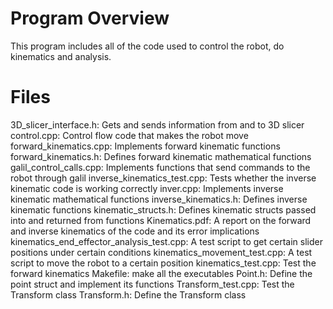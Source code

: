 # Program Overview
This program includes all of the code used to control the robot, do kinematics and analysis.
# Files
3D_slicer_interface.h: Gets and sends information from and to 3D slicer
control.cpp: Control flow code that makes the robot move
forward_kinematics.cpp: Implements forward kinematic functions
forward_kinematics.h: Defines forward kinematic mathematical functions
galil_control_calls.cpp: Implements functions that send commands to the robot through galil
inverse_kinematics_test.cpp: Tests whether the inverse kinematic code is working correctly
inver.cpp: Implements inverse kinematic mathematical functions
inverse_kinematics.h: Defines inverse kinematic functions
kinematic_structs.h: Defines kinematic structs passed into and returned from functions
Kinematics.pdf: A report on the forward and inverse kinematics of the code and its error implications
kinematics_end_effector_analysis_test.cpp: A test script to get certain slider positions under certain conditions
kinematics_movement_test.cpp: A test script to move the robot to a certain position
kinematics_test.cpp: Test the forward kinematics
Makefile: make all the executables
Point.h: Define the point struct and implement its functions
Transform_test.cpp: Test the Transform class
Transform.h: Define the Transform class 